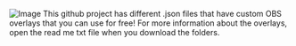 ![Image](https://github.com/user-attachments/assets/db460a94-b6c2-490d-95ee-125b5fac63d4)
This github project has different .json files that have custom OBS overlays that you can use for free! For more
information about the overlays, open the read me txt file when you download the folders.
